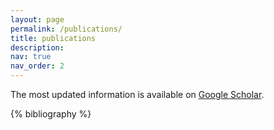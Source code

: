 ```yaml
---
layout: page
permalink: /publications/
title: publications
description: 
nav: true
nav_order: 2
---
```


<!-- _pages/publications.md -->

The most updated information is available on [Google Scholar](https://scholar.google.com/citations?user=QaEzyhEAAAAJ&hl=en). 

<div class="publications">

{% bibliography %}

</div>
